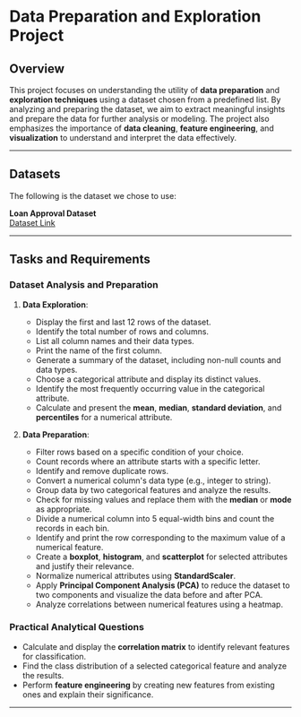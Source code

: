 # Data Preparation and Exploration Project

## Overview

This project focuses on understanding the utility of **data preparation** and **exploration techniques** using a dataset chosen from a predefined list. By analyzing and preparing the dataset, we aim to extract meaningful insights and prepare the data for further analysis or modeling. The project also emphasizes the importance of **data cleaning**, **feature engineering**, and **visualization** to understand and interpret the data effectively.

---

## Datasets

The following is the dataset we chose to use:

 **Loan Approval Dataset**  
   [Dataset Link](https://www.kaggle.com/datasets/suryadeepthi/loan-approval-dataset)



---

## Tasks and Requirements

### **Dataset Analysis and Preparation**

1. **Data Exploration**:
   - Display the first and last 12 rows of the dataset.
   - Identify the total number of rows and columns.
   - List all column names and their data types.
   - Print the name of the first column.
   - Generate a summary of the dataset, including non-null counts and data types.
   - Choose a categorical attribute and display its distinct values.
   - Identify the most frequently occurring value in the categorical attribute.
   - Calculate and present the **mean**, **median**, **standard deviation**, and **percentiles** for a numerical attribute.

2. **Data Preparation**:
   - Filter rows based on a specific condition of your choice.
   - Count records where an attribute starts with a specific letter.
   - Identify and remove duplicate rows.
   - Convert a numerical column's data type (e.g., integer to string).
   - Group data by two categorical features and analyze the results.
   - Check for missing values and replace them with the **median** or **mode** as appropriate.
   - Divide a numerical column into 5 equal-width bins and count the records in each bin.
   - Identify and print the row corresponding to the maximum value of a numerical feature.
   - Create a **boxplot**, **histogram**, and **scatterplot** for selected attributes and justify their relevance.
   - Normalize numerical attributes using **StandardScaler**.
   - Apply **Principal Component Analysis (PCA)** to reduce the dataset to two components and visualize the data before and after PCA.
   - Analyze correlations between numerical features using a heatmap.

### **Practical Analytical Questions**

- Calculate and display the **correlation matrix** to identify relevant features for classification.
- Find the class distribution of a selected categorical feature and analyze the results.
- Perform **feature engineering** by creating new features from existing ones and explain their significance.

---


